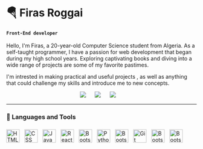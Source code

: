 # 🪂 Firas Roggai
**`Front-End developer`**
<br>
<br>
Hello, I'm Firas, a 20-year-old Computer Science student from Algeria. As a self-taught programmer, I have a passion for web development that began during my high school years. Exploring captivating books and diving into a wide range of projects are some of my favorite pastimes.

I'm intrested in making practical and useful projects , as well as anything that could challenge my skills and introduce me to new concepts.

<p align="center">
<a target="_blank" href="https://www.facebook.com/profile.php?id=100020563144969">
<img src="https://img.shields.io/badge/Facebook-0077B5?style=for-the-badge&logo=facebook&logoColor=white"/></a>
&nbsp;&nbsp;&nbsp;&nbsp;
<a href="mailto:firasreggai@gmail.com"><img src="https://img.shields.io/badge/Gmail-D14836?style=for-the-badge&logo=gmail&logoColor=white" /></a>
&nbsp;&nbsp;&nbsp;&nbsp;
<a href="https://discord.com/users/573895146588864525"><img src="https://img.shields.io/badge/Discord-5865F2?style=for-the-badge&logo=discord&logoColor=white" /></a>
&nbsp;&nbsp;&nbsp;&nbsp;
</p>

---

### 🧰 Languages and Tools

###
<img align="left" alt="HTML" width="35px" style="padding-right:10px;" src="https://cdn.jsdelivr.net/gh/devicons/devicon/icons/html5/html5-plain.svg" />
<img align="left" alt="CSS" width="35px" style="padding-right:10px;" src="https://cdn.jsdelivr.net/gh/devicons/devicon/icons/css3/css3-plain.svg" />
<img align="left" alt="JavaScript" width="35px" style="padding-right:10px;" src="https://cdn.jsdelivr.net/gh/devicons/devicon/icons/javascript/javascript-plain.svg" />
<img align="left" alt="React" width="35px" style="padding-right:10px;" src="https://cdn.jsdelivr.net/gh/devicons/devicon/icons/react/react-original.svg" />
<img align="left" alt="Bootstrap" width="35px" style="padding-right:10px;" src="https://cdn.jsdelivr.net/gh/devicons/devicon/icons/tailwindcss/tailwindcss-plain.svg" />
<img align="left" alt="Python" width="35px" style="padding-right:10px;" src="https://cdn.jsdelivr.net/gh/devicons/devicon/icons/python/python-original.svg" />
<img align="left" alt="Bootstrap" width="35px" style="padding-right:10px;" src="https://cdn.jsdelivr.net/gh/devicons/devicon/icons/sass/sass-original.svg" />
<img align="left" alt="Git" width="35px" style="padding-right:10px;" src="https://cdn.jsdelivr.net/gh/devicons/devicon/icons/git/git-original.svg" />
<img align="left" alt="Bootstrap" width="35px" style="padding-right:10px;" src="https://cdn.jsdelivr.net/gh/devicons/devicon/icons/figma/figma-original.svg" />
<img align="left" alt="Bootstrap" width="35px" style="padding-right:10px;" src="https://cdn.jsdelivr.net/gh/devicons/devicon/icons/selenium/selenium-original.svg" />

<br />
